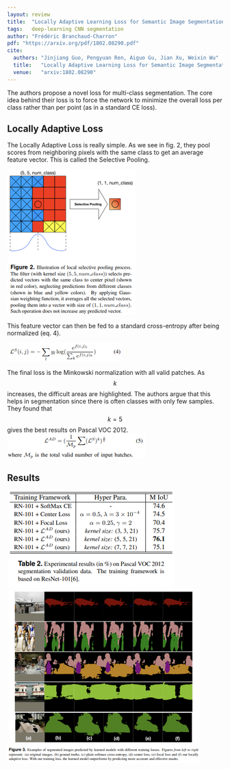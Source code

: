 ```yaml
---
layout: review
title:  "Locally Adaptive Learning Loss for Semantic Image Segmentation"
tags:   deep-learning CNN segmentation
author: "Frédéric Branchaud-Charron"
pdf: "https://arxiv.org/pdf/1802.08290.pdf"
cite:
  authors: "Jinjiang Guo, Pengyuan Ren, Aiguo Gu, Jian Xu, Weixin Wu"
  title:   "Locally Adaptive Learning Loss for Semantic Image Segmentation"
  venue:   "arxiv:1802.08290"
---
```


The authors propose a novel loss for multi-class segmentation.
The core idea behind their loss is to force the network to minimize the overall loss per class rather than per point (as in a standard CE loss).

## Locally Adaptive Loss
The Locally Adaptive Loss is really simple. As we see in fig. 2, they pool scores from neighboring pixels with the same class to get an average feature vector. This is called the Selective Pooling.

![](/article/images/local-adaptive-loss/fig2.png)

This feature vector can then be fed to a standard cross-entropy after being normalized (eq. 4).

![](/article/images/local-adaptive-loss/eq4.png)

The final loss is the Minkowski normalization with all valid patches. As $$k$$ increases, the difficult areas are highlighted. The authors argue that this helps in segmentation since there is often classes with only few samples. They found that $$k=5$$ gives the best results on Pascal VOC 2012.
![](/article/images/local-adaptive-loss/eq5.png)

## Results

![](/article/images/local-adaptive-loss/table2.png)
![](/article/images/local-adaptive-loss/fig3.png)
